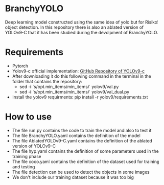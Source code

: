 # BranchyYOLO
Deep learning model constructed using the same idea of yolo but for Risiko! object detection. In this repository there is also an ablated version of YOLOv9-C that it has been studied during the devolpment of BranchyYOLO. 

# Requirements
- Pytorch
- Yolov9-c official implementation: [GitHub Repository of YOLOv9-c](https://github.com/WongKinYiu/yolov9.git)
- After downloading it do this following command in the terminal in the folder that contains the repository:
  - sed -i 's/opt.min_items/min_items/' yolov9/val.py
  - sed -i 's/opt.min_items/min_items/' yolov9/val_dual.py
- Install the yolov9 requirments: pip install -r yolov9/requirements.txt

# How to use
- The file run.py contains the code to train the model and also to test it
- The file BranchyYOLO.yaml contains the definition of the model
- The file AblatedYOLOv9-C.yaml contains the definition of the ablated version of YOLOv9-C
- The file hyp.yaml contains the definition of some parameters used in the training phase
- The file coco.yaml contains the definition of the dataset used for training and testing
- The file detection can be used to detect the objects in some images
- We don't include our training dataset because it was too big

